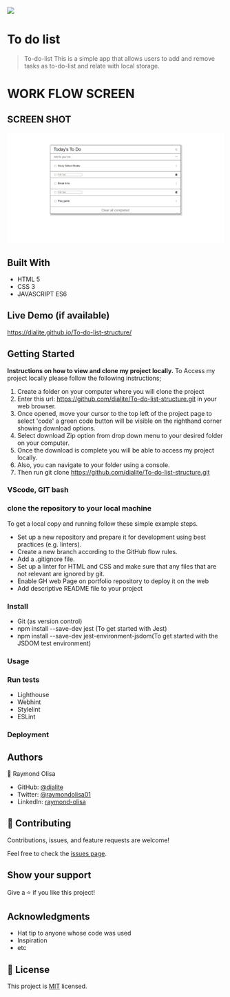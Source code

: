![](https://img.shields.io/badge/Microverse-blueviolet)

# To do list

> To-do-list
This is a simple app that allows users to add and remove tasks as to-do-list and relate with local storage.

# WORK FLOW SCREEN
## SCREEN SHOT
![screenshot](./interactive.png)

## Built With

- HTML 5
- CSS 3
- JAVASCRIPT ES6

## Live Demo (if available)

https://dialite.github.io/To-do-list-structure/

## Getting Started

**Instructions on how to view and clone my project locally.**
 To Access my project locally please follow the following instructions;
1. Create a folder on your computer where you will clone the project
2. Enter this url: https://github.com/dialite/To-do-list-structure.git in your web browser.
3. Once opened, move your cursor to the top left of the project page to select 'code' a green code button will be visible on the righthand corner showing download options.
5. Select download Zip option from drop down menu to your desired folder on your computer.
6. Once the download is complete you will be able to access my project locally.
7. Also, you can navigate to your folder using a console.
8. Then run git clone https://github.com/dialite/To-do-list-structure.git

### VScode, GIT bash

### clone the repository to your local machine

To get a local copy and running follow these simple example steps.

- Set up a new repository and prepare it for development using best practices (e.g. linters).
- Create a new branch according to the GitHub flow rules.
- Add a .gitignore file.
- Set up a linter for HTML and CSS and make sure that any files that are not relevant are ignored by git.
- Enable GH web Page on portfolio repository to deploy it on the web
- Add descriptive README file to your project

### Install

- Git (as version control)
- npm install --save-dev jest (To get started with Jest)
- npm install --save-dev jest-environment-jsdom(To get started with the JSDOM test environment)

### Usage

### Run tests

- Lighthouse
- Webhint
- Stylelint
- ESLint


### Deployment

## Authors

👤 Raymond Olisa

- GitHub: [@dialite](https://github.com/dialite)
- Twitter: [@raymondolisa01](https://twitter.com/raymondolisa01)
- LinkedIn: [raymond-olisa](https://www.linkedin.com/in/raymond-olisa-775929243/)

## 🤝 Contributing

Contributions, issues, and feature requests are welcome!

Feel free to check the [issues page](../../issues/).

## Show your support

Give a ⭐️ if you like this project!

## Acknowledgments

- Hat tip to anyone whose code was used
- Inspiration
- etc

## 📝 License

This project is [MIT](./MIT.md) licensed.

